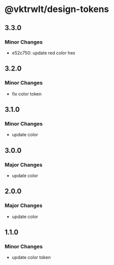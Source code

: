 # @vktrwlt/design-tokens

## 3.3.0

### Minor Changes

- e52c750: update red color hex

## 3.2.0

### Minor Changes

- fix color token

## 3.1.0

### Minor Changes

- update color

## 3.0.0

### Major Changes

- update color

## 2.0.0

### Major Changes

- update color

## 1.1.0

### Minor Changes

- update color token
